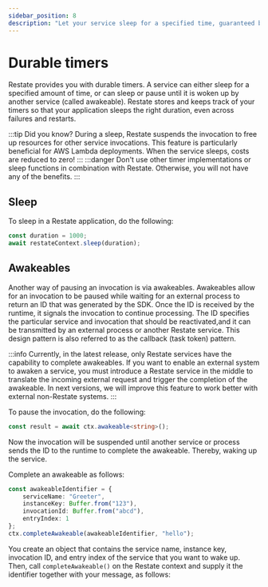 ```yaml
---
sidebar_position: 8
description: "Let your service sleep for a specified time, guaranteed by Restate."
---
```


# Durable timers

Restate provides you with durable timers.
A service can either sleep for a specified amount of time,
or can sleep or pause until it is woken up by another service (called awakeable).
Restate stores and keeps track of your timers so that your application sleeps the right duration, even across failures and restarts.

:::tip Did you know?
During a sleep, Restate suspends the invocation to free up resources for other service invocations.
This feature is particularly beneficial for AWS Lambda deployments.
When the service sleeps, costs are reduced to zero!
:::
:::danger
Don't use other timer implementations or sleep functions in combination with Restate.
Otherwise, you will not have any of the benefits.
:::

## Sleep
To sleep in a Restate application, do the following:

```typescript
const duration = 1000;
await restateContext.sleep(duration);
```


## Awakeables
Another way of pausing an invocation is via awakeables.
Awakeables allow for an invocation to be paused while waiting for an external process to return an ID that was generated by the SDK. 
Once the ID is received by the runtime, it signals the invocation to continue processing. 
The ID specifies the particular service and invocation that should be reactivated,and it can be transmitted by an external process or another Restate service. This design pattern is also referred to as the callback (task token) pattern.

:::info
Currently, in the latest release, only Restate services have the capability to complete awakeables.
If you want to enable an external system to awaken a service,
you must introduce a Restate service in the middle
to translate the incoming external request and trigger the completion of the awakeable.
In next versions, we will improve this feature to work better with external non-Restate systems.
:::

[//]: # (TODO finish the description)

To pause the invocation, do the following:

```typescript
const result = await ctx.awakeable<string>();
```
Now the invocation will be suspended until another service or process sends the ID to the runtime to complete the awakeable.
Thereby, waking up the service. 

Complete an awakeable as follows: 

```typescript
const awakeableIdentifier = {
    serviceName: "Greeter",
    instanceKey: Buffer.from("123"),
    invocationId: Buffer.from("abcd"),
    entryIndex: 1
};
ctx.completeAwakeable(awakeableIdentifier, "hello");
```

You create an object that contains the service name,
instance key, invocation ID, and entry index of the service that you want to wake up.
Then, call `completeAwakeable()` on the Restate context and supply it the identifier together with your message, as follows:

[//]: # (TODO Update this after improving awakeables in the Typescript SDK)
